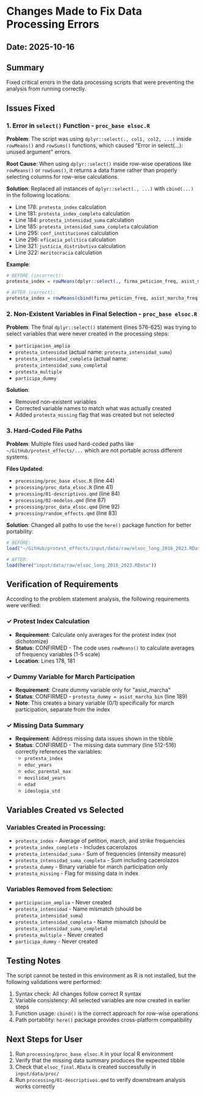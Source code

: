 # Changes Made to Fix Data Processing Errors

## Date: 2025-10-16

## Summary
Fixed critical errors in the data processing scripts that were preventing the analysis from running correctly.

## Issues Fixed

### 1. Error in `select()` Function - `proc_base elsoc.R`

**Problem**: The script was using `dplyr::select(., col1, col2, ...)` inside `rowMeans()` and `rowSums()` functions, which caused "Error in select(...): unused argument" errors.

**Root Cause**: When using `dplyr::select()` inside row-wise operations like `rowMeans()` or `rowSums()`, it returns a data frame rather than properly selecting columns for row-wise calculations.

**Solution**: Replaced all instances of `dplyr::select(., ...)` with `cbind(...)` in the following locations:
- Line 178: `protesta_index` calculation
- Line 181: `protesta_index_completo` calculation
- Line 184: `protesta_intensidad_suma` calculation
- Line 185: `protesta_intensidad_suma_completa` calculation
- Line 295: `conf_instituciones` calculation
- Line 296: `eficacia_politica` calculation
- Line 321: `justicia_distributiva` calculation
- Line 322: `meritocracia` calculation

**Example**:
```r
# BEFORE (incorrect):
protesta_index = rowMeans(dplyr::select(., firma_peticion_freq, asist_marcha_freq, part_huelga_freq), na.rm = FALSE)

# AFTER (correct):
protesta_index = rowMeans(cbind(firma_peticion_freq, asist_marcha_freq, part_huelga_freq), na.rm = FALSE)
```

### 2. Non-Existent Variables in Final Selection - `proc_base elsoc.R`

**Problem**: The final `dplyr::select()` statement (lines 576-625) was trying to select variables that were never created in the processing steps:
- `participacion_amplia`
- `protesta_intensidad` (actual name: `protesta_intensidad_suma`)
- `protesta_intensidad_completa` (actual name: `protesta_intensidad_suma_completa`)
- `protesta_multiple`
- `participa_dummy`

**Solution**: 
- Removed non-existent variables
- Corrected variable names to match what was actually created
- Added `protesta_missing` flag that was created but not selected

### 3. Hard-Coded File Paths

**Problem**: Multiple files used hard-coded paths like `~/GitHub/protest_effects/...` which are not portable across different systems.

**Files Updated**:
- `processing/proc_base elsoc.R` (line 44)
- `processing/proc_data_elsoc.R` (line 41)
- `processing/01-descriptivos.qmd` (line 84)
- `processing/02-modelos.qmd` (line 87)
- `processing/proc_data_elsoc.qmd` (line 92)
- `processing/random_effects.qmd` (line 83)

**Solution**: Changed all paths to use the `here()` package function for better portability:
```r
# BEFORE:
load("~/GitHub/protest_effects/input/data/raw/elsoc_long_2016_2023.RData")

# AFTER:
load(here("input/data/raw/elsoc_long_2016_2023.RData"))
```

## Verification of Requirements

According to the problem statement analysis, the following requirements were verified:

### ✓ Protest Index Calculation
- **Requirement**: Calculate only averages for the protest index (not dichotomize)
- **Status**: CONFIRMED - The code uses `rowMeans()` to calculate averages of frequency variables (1-5 scale)
- **Location**: Lines 178, 181

### ✓ Dummy Variable for March Participation
- **Requirement**: Create dummy variable only for "asist_marcha"
- **Status**: CONFIRMED - `protesta_dummy = asist_marcha_bin` (line 189)
- **Note**: This creates a binary variable (0/1) specifically for march participation, separate from the index

### ✓ Missing Data Summary
- **Requirement**: Address missing data issues shown in the tibble
- **Status**: CONFIRMED - The missing data summary (line 512-516) correctly references the variables:
  - `protesta_index`
  - `educ_years`
  - `educ_parental_max`
  - `movilidad_years`
  - `edad`
  - `ideologia_std`

## Variables Created vs Selected

### Variables Created in Processing:
- `protesta_index` - Average of petition, march, and strike frequencies
- `protesta_index_completo` - Includes cacerolazos
- `protesta_intensidad_suma` - Sum of frequencies (intensity measure)
- `protesta_intensidad_suma_completa` - Sum including cacerolazos
- `protesta_dummy` - Binary variable for march participation only
- `protesta_missing` - Flag for missing data in index

### Variables Removed from Selection:
- `participacion_amplia` - Never created
- `protesta_intensidad` - Name mismatch (should be `protesta_intensidad_suma`)
- `protesta_intensidad_completa` - Name mismatch (should be `protesta_intensidad_suma_completa`)
- `protesta_multiple` - Never created
- `participa_dummy` - Never created

## Testing Notes

The script cannot be tested in this environment as R is not installed, but the following validations were performed:
1. Syntax check: All changes follow correct R syntax
2. Variable consistency: All selected variables are now created in earlier steps
3. Function usage: `cbind()` is the correct approach for row-wise operations
4. Path portability: `here()` package provides cross-platform compatibility

## Next Steps for User

1. Run `processing/proc_base elsoc.R` in your local R environment
2. Verify that the missing data summary produces the expected tibble
3. Check that `elsoc_final.RData` is created successfully in `input/data/proc/`
4. Run `processing/01-descriptivos.qmd` to verify downstream analysis works correctly
